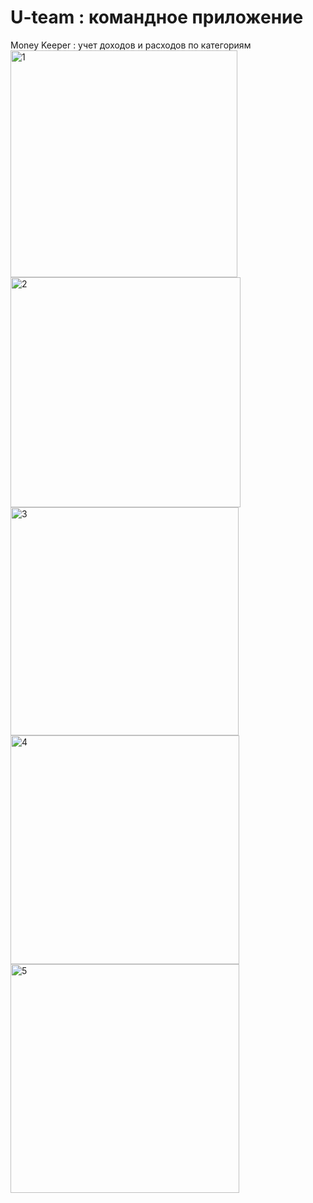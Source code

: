 # U-team : командное приложение
Money Keeper : учет доходов и расходов по категориям
<img width="363" alt="1" src="https://user-images.githubusercontent.com/90995165/167603354-4986db79-fe8c-497f-94b5-d0af52f8367a.png">
<img width="368" alt="2" src="https://user-images.githubusercontent.com/90995165/167603394-5dba5051-57d4-4eee-823a-de9f9ac330fa.png">
<img width="365" alt="3" src="https://user-images.githubusercontent.com/90995165/167603431-0884d1d7-8c21-4d34-95c3-a936ebd23dd4.png">
<img width="366" alt="4" src="https://user-images.githubusercontent.com/90995165/167603472-0c0d9ff6-2b54-4dc9-9e4b-fb2102d0e97a.png">
<img width="366" alt="5" src="https://user-images.githubusercontent.com/90995165/167603494-4fc91722-09dd-45c0-8357-8558952ef976.png">
